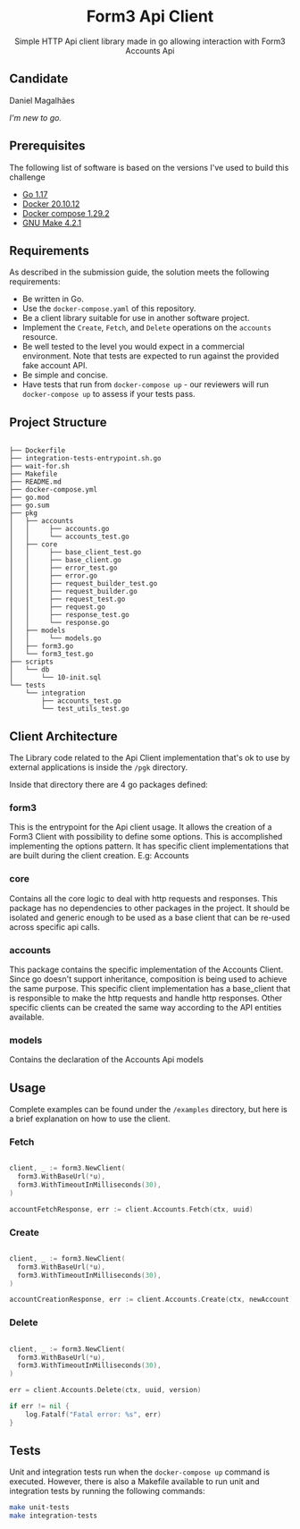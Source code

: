 <p align="center">
<h1 align="center">Form3 Api Client</h1>
<p align="center">Simple HTTP Api client library made in go allowing interaction with Form3 Accounts Api</p>

## Candidate

Daniel Magalhães

_I'm new to go._

## Prerequisites

The following list of software is based on the versions I've used to build this challenge

- [Go 1.17](https://go.dev/doc/go1.17)
- [Docker 20.10.12](https://docs.docker.com/engine/release-notes/#201012)
- [Docker compose 1.29.2](https://docs.docker.com/compose/release-notes/#1292)
- [GNU Make 4.2.1](https://lists.gnu.org/archive/html/info-gnu/2016-06/msg00005.html)

## Requirements

As described in the submission guide, the solution meets the following requirements:

- Be written in Go.
- Use the `docker-compose.yaml` of this repository.
- Be a client library suitable for use in another software project.
- Implement the `Create`, `Fetch`, and `Delete` operations on the `accounts` resource.
- Be well tested to the level you would expect in a commercial environment. Note that tests are expected to run against the provided fake account API.
- Be simple and concise.
- Have tests that run from `docker-compose up` - our reviewers will run `docker-compose up` to assess if your tests pass.

## Project Structure

```tree

├── Dockerfile
├── integration-tests-entrypoint.sh.go
├── wait-for.sh
├── Makefile
├── README.md
├── docker-compose.yml
├── go.mod
├── go.sum
├── pkg
│   ├── accounts
│   │     ├── accounts.go
│   │     └── accounts_test.go
│   ├── core
│   │     ├── base_client_test.go
│   │     ├── base_client.go
│   │     ├── error_test.go
│   │     ├── error.go
│   │     ├── request_builder_test.go
│   │     ├── request_builder.go
│   │     ├── request_test.go
│   │     ├── request.go
│   │     ├── response_test.go
│   │     └── response.go
│   ├── models
│   │     └── models.go
│   ├── form3.go
│   └── form3_test.go
├── scripts
│   └── db
│       └── 10-init.sql
└── tests
    └── integration
        ├── accounts_test.go
        └── test_utils_test.go
```

## Client Architecture

The Library code related to the Api Client implementation that's ok to use by external applications is inside the `/pgk` directory.

Inside that directory there are 4 go packages defined:

### form3

This is the entrypoint for the Api client usage. It allows the creation of a Form3 Client with possibility to define some options. This is accomplished implementing the options pattern.
It has specific client implementations that are built during the client creation. E.g: Accounts

### core

Contains all the core logic to deal with http requests and responses.
This package has no dependencies to other packages in the project. It should be isolated and generic enough to be used as a base client that can be re-used across specific api calls.

### accounts

This package contains the specific implementation of the Accounts Client.
Since go doesn't support inheritance, composition is being used to achieve the same purpose. This specific client implementation has a base_client that is responsible to make the http requests and handle http responses.
Other specific clients can be created the same way according to the API entities available.

### models

Contains the declaration of the Accounts Api models

## Usage

Complete examples can be found under the `/examples` directory, but here is a brief explanation on how to use the client.

### Fetch

```go

client, _ := form3.NewClient(
  form3.WithBaseUrl(*u),
  form3.WithTimeoutInMilliseconds(30),
)

accountFetchResponse, err := client.Accounts.Fetch(ctx, uuid)

```

### Create

```go

client, _ := form3.NewClient(
  form3.WithBaseUrl(*u),
  form3.WithTimeoutInMilliseconds(30),
)

accountCreationResponse, err := client.Accounts.Create(ctx, newAccount)

```

### Delete

```go

client, _ := form3.NewClient(
  form3.WithBaseUrl(*u),
  form3.WithTimeoutInMilliseconds(30),
)

err = client.Accounts.Delete(ctx, uuid, version)

if err != nil {
    log.Fatalf("Fatal error: %s", err)
}

```

## Tests

Unit and integration tests run when the `docker-compose up` command is executed.
However, there is also a Makefile available to run unit and integration tests by running the following commands:

```bash
make unit-tests
make integration-tests
```
